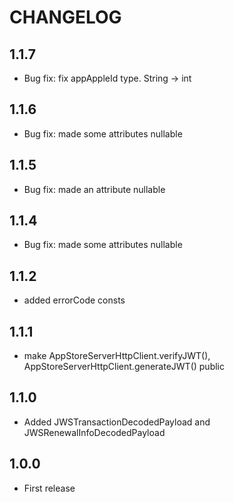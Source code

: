 # CHANGELOG

## 1.1.7
- Bug fix: fix appAppleId type. String -> int

## 1.1.6
- Bug fix: made some attributes nullable

## 1.1.5
- Bug fix: made an attribute nullable

## 1.1.4
- Bug fix: made some attributes nullable

## 1.1.2
- added errorCode consts

## 1.1.1
- make AppStoreServerHttpClient.verifyJWT(), AppStoreServerHttpClient.generateJWT() public

## 1.1.0
- Added JWSTransactionDecodedPayload and JWSRenewalInfoDecodedPayload

## 1.0.0
- First release